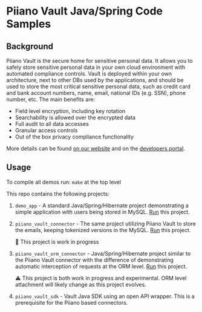 # Piiano Vault Java/Spring Code Samples

## Background
Piiano Vault is the secure home for sensitive personal data. It allows you to safely store sensitive personal data in your own cloud environment with
automated compliance controls.
Vault is deployed within your own architecture, next to other DBs used by the applications, and should be used to store the most critical sensitive personal data, such as credit card and bank account numbers, name, email, national IDs (e.g. SSN), phone number, etc.
The main benefits are:
- Field level encryption, including key rotation
- Searchability is allowed over the encrypted data
- Full audit to all data accesses
- Granular access controls
- Out of the box privacy compliance functionality

More details can be found [on our website](https://piiano.com/pii-data-privacy-vault/) and on the [developers portal](https://piiano.com/docs/).

## Usage

To compile all demos run: `make` at the top level

This repo contains the following projects:

1. `demo_app` - A standard Java/Spring/Hibernate project demonstrating a simple application with users being stored in MySQL. 
[Run](/demo_app/README.md) this project.

2. `piiano_vault_connector` - The same project utilizing Piiano Vault to store the emails, keeping tokenized versions in the MySQL.
[Run](/piiano_vault_connector/README.md) this project.
 
    :construction: This project is work in progress 

3. `piiano_vault_orm_connector` - Java/Spring/Hibernate project similar to the Piiano Vault connector with the difference of demonstrating 
automatic interception of requests at the ORM level. [Run](/piiano_vault_orm_connector/README.md) this project.

    :warning: This project is both work in progress and experimental. ORM level attachment will likely change as this project evolves. 

4. `piiano_vault_sdk` - Vault Java SDK using an open API wrapper. This is a prerequisite for the Piiano based connectors. 

